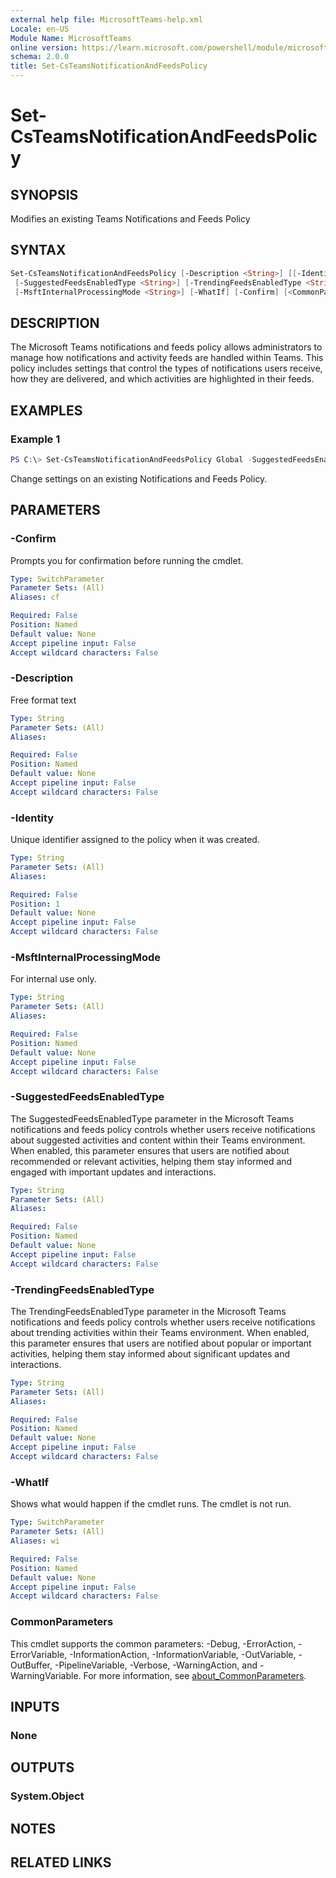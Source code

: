 ```yaml
---
external help file: MicrosoftTeams-help.xml
Locale: en-US
Module Name: MicrosoftTeams
online version: https://learn.microsoft.com/powershell/module/microsoftteams/set-csteamsnotificationandfeedspolicy
schema: 2.0.0
title: Set-CsTeamsNotificationAndFeedsPolicy
---
```


# Set-CsTeamsNotificationAndFeedsPolicy

## SYNOPSIS

Modifies an existing Teams Notifications and Feeds Policy

## SYNTAX

```powershell
Set-CsTeamsNotificationAndFeedsPolicy [-Description <String>] [[-Identity] <String>]
 [-SuggestedFeedsEnabledType <String>] [-TrendingFeedsEnabledType <String>]
 [-MsftInternalProcessingMode <String>] [-WhatIf] [-Confirm] [<CommonParameters>]
```

## DESCRIPTION

The Microsoft Teams notifications and feeds policy allows administrators to manage how notifications and activity feeds are handled within Teams. This policy includes settings that control the types of notifications users receive, how they are delivered, and which activities are highlighted in their feeds.

## EXAMPLES

### Example 1

```powershell
PS C:\> Set-CsTeamsNotificationAndFeedsPolicy Global -SuggestedFeedsEnabledType EnabledUserOverride
```

Change settings on an existing Notifications and Feeds Policy.

## PARAMETERS

### -Confirm

Prompts you for confirmation before running the cmdlet.

```yaml
Type: SwitchParameter
Parameter Sets: (All)
Aliases: cf

Required: False
Position: Named
Default value: None
Accept pipeline input: False
Accept wildcard characters: False
```

### -Description

Free format text

```yaml
Type: String
Parameter Sets: (All)
Aliases:

Required: False
Position: Named
Default value: None
Accept pipeline input: False
Accept wildcard characters: False
```

### -Identity

Unique identifier assigned to the policy when it was created.

```yaml
Type: String
Parameter Sets: (All)
Aliases:

Required: False
Position: 1
Default value: None
Accept pipeline input: False
Accept wildcard characters: False
```

### -MsftInternalProcessingMode

For internal use only.

```yaml
Type: String
Parameter Sets: (All)
Aliases:

Required: False
Position: Named
Default value: None
Accept pipeline input: False
Accept wildcard characters: False
```

### -SuggestedFeedsEnabledType

The SuggestedFeedsEnabledType parameter in the Microsoft Teams notifications and feeds policy controls whether users receive notifications about suggested activities and content within their Teams environment. When enabled, this parameter ensures that users are notified about recommended or relevant activities, helping them stay informed and engaged with important updates and interactions.

```yaml
Type: String
Parameter Sets: (All)
Aliases:

Required: False
Position: Named
Default value: None
Accept pipeline input: False
Accept wildcard characters: False
```

### -TrendingFeedsEnabledType

The TrendingFeedsEnabledType parameter in the Microsoft Teams notifications and feeds policy controls whether users receive notifications about trending activities within their Teams environment. When enabled, this parameter ensures that users are notified about popular or important activities, helping them stay informed about significant updates and interactions.

```yaml
Type: String
Parameter Sets: (All)
Aliases:

Required: False
Position: Named
Default value: None
Accept pipeline input: False
Accept wildcard characters: False
```

### -WhatIf

Shows what would happen if the cmdlet runs.
The cmdlet is not run.

```yaml
Type: SwitchParameter
Parameter Sets: (All)
Aliases: wi

Required: False
Position: Named
Default value: None
Accept pipeline input: False
Accept wildcard characters: False
```

### CommonParameters

This cmdlet supports the common parameters: -Debug, -ErrorAction, -ErrorVariable, -InformationAction, -InformationVariable, -OutVariable, -OutBuffer, -PipelineVariable, -Verbose, -WarningAction, and -WarningVariable. For more information, see [about_CommonParameters](http://go.microsoft.com/fwlink/?LinkID=113216).

## INPUTS

### None

## OUTPUTS

### System.Object

## NOTES

## RELATED LINKS
